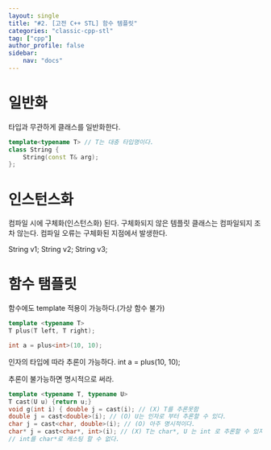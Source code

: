 ```yaml
---
layout: single
title: "#2. [고전 C++ STL] 함수 템플릿"
categories: "classic-cpp-stl"
tag: ["cpp"]
author_profile: false
sidebar: 
    nav: "docs"
---
```


# 일반화

타입과 무관하게 클래스를 일반화한다.

```cpp
template<typename T> // T는 대충 타입명이다. 
class String {
    String(const T& arg); 
};
```
# 인스턴스화

컴파일 시에 구체화(인스턴스화) 된다. 구체화되지 않은 템플릿 클래스는 컴파일되지 조차 않는다. 컴파일 오류는 구체화된 지점에서 발생한다.

String<char> v1; String<unsigned char> v2; String<unsigned int> v3;


# 함수 탬플릿

함수에도 template 적용이 가능하다.(가상 함수 불가)

```cpp
template <typename T>
T plus(T left, T right);

int a = plus<int>(10, 10);
```

인자의 타입에 따라 추론이 가능하다.
int a = plus(10, 10);


추론이 불가능하면 명시적으로 써라.

```cpp
template <typename T, typename U>
T cast(U u) {return u;} 
void g(int i) { double j = cast(i); // (X) T를 추론못함
double j = cast<double>(i); // (O) U는 인자로 부터 추론할 수 있다. 
char j = cast<char, double>(i); // (O) 아주 명시적이다. 
char* j = cast<char*, int>(i); // (X) T는 char*, U 는 int 로 추론할 수 있지만
// int를 char*로 캐스팅 할 수 없다.
```

